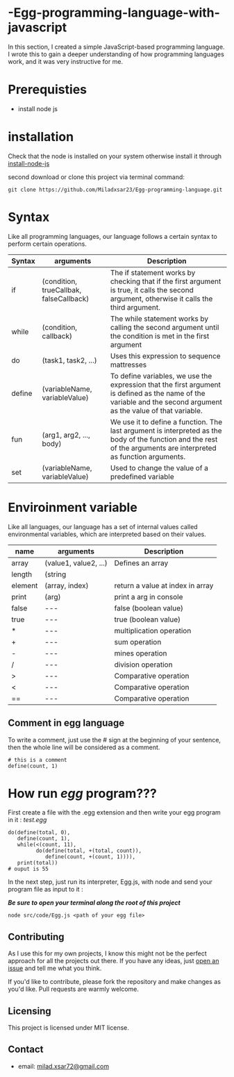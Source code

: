 # -Egg-programming-language-with-javascript
In this section, I created a simple JavaScript-based programming language. I wrote this to gain a deeper understanding of how programming languages work, and it was very instructive for me.


# Prerequisties
* install node js

# installation
 Check that the node is installed on your system otherwise install it through [install-node-js](https://nodejs.org/en/)
 
 second download or clone this project via terminal command: 
 ```shell
git clone https://github.com/Miladxsar23/Egg-programming-language.git
```

# Syntax
Like all programming languages, our language follows a certain syntax to perform certain operations.

Syntax | arguments | Description 
--- | --- | --- | 
if | (condition, trueCallbak, falseCallback) | The if statement works by checking that if the first argument is true, it calls the second argument, otherwise it calls the third argument.| 
while | (condition, callback) | The while statement works by calling the second argument until the condition is met in the first argument | 
do | (task1, task2, ...) | Uses this expression to sequence mattresses | 
define | (variableName, variableValue) | To define variables, we use the expression that the first argument is defined as the name of the variable and the second argument as the value of that variable. | 
fun | (arg1, arg2, ..., body) | We use it to define a function. The last argument is interpreted as the body of the function and the rest of the arguments are interpreted as function arguments. | 
set | (variableName, variableValue) | Used to change the value of a predefined variable | 


# Enviroinment variable
Like all languages, our language has a set of internal values called environmental variables, which are interpreted based on their values.

name | arguments | Description 
--- | --- | --- | 
array | (value1, value2, ...) | Defines an array | 
length | (string || array) | return a length of array or string |
element | (array, index) | return a value at index in array |
print | (arg) | print a arg in console |
false | --- | false (boolean value)
true | --- | true (boolean value)
\* | --- | multiplication operation
\+ | --- | sum operation
\- | --- | mines operation
\/ | --- | division operation
\> | --- | Comparative operation
\< | --- | Comparative operation
\== | --- | Comparative operation

## Comment in egg language
To write a comment, just use the # sign at the beginning of your sentence, then the whole line will be considered as a comment.
```
# this is a comment
define(count, 1)
```

# How run *egg* program???
First create a file with the .egg extension and then write your egg program in it : 
*test.egg*
```
do(define(total, 0),
   define(count, 1),
   while(<(count, 11),
         do(define(total, +(total, count)),
            define(count, +(count, 1)))),
   print(total))
# ouput is 55
```
In the next step, just run its interpreter, Egg.js, with node and send your program file as input to it : 

***Be sure to open your terminal along the root of this project***

 ```shell
node src/code/Egg.js <path of your egg file>
```

## Contributing
As I use this for my own projects, I know this might not be the perfect approach
for all the projects out there. If you have any ideas, just
[open an issue](https://github.com/Miladxsar23/Egg-programming-language/issues/new) and tell me what you think.

If you'd like to contribute, please fork the repository and make changes as
you'd like. Pull requests are warmly welcome.

## Licensing
This project is licensed under MIT license.

## Contact
* email: milad.xsar72@gmail.com
